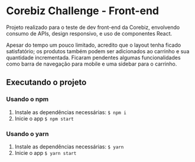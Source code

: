 # Corebiz Challenge - Front-end

Projeto realizado para o teste de dev front-end da Corebiz, envolvendo consumo de APIs, design responsivo, e uso de componentes React.

Apesar do tempo um pouco limitado, acredito que o layout tenha ficado satisfatório; os produtos também podem ser adicionados ao carrinho e sua quantidade incrementada. Ficaram pendentes algumas funcionalidades como barra de navegação para mobile e uma sidebar para o carrinho.

## Executando o projeto

### Usando o npm

1. Instale as dependências necessárias:
   `$ npm i`
2. Inicie o app
   `$ npm start`

### Usando o yarn

1. Instale as dependências necessárias:
   `$ yarn`
2. Inicie o app
   `$ yarn start`
